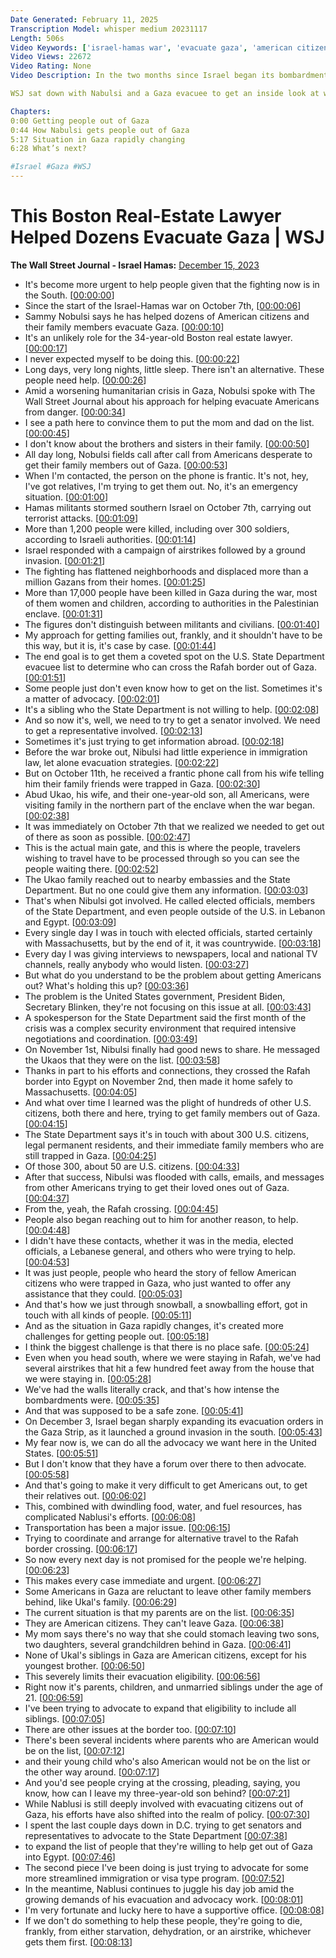 ```yaml
---
Date Generated: February 11, 2025
Transcription Model: whisper medium 20231117
Length: 506s
Video Keywords: ['israel-hamas war', 'evacuate gaza', 'american citizens', 'south gaza crisis', 'emergency evacuation', 'gaza', 'hamas', 'israel', 'israel news', 'gaza news', 'immigration', 'palestine', 'palestinian', 'palestine and israel', 'hamas israel war', 'palestine israel', 'palestine israel war', 'israel invasion', 'war', 'sammy nabulsi', 'gaza strip', 'khan younis', 'raffah crossing', 'rafah border crossing', 'rafah border', 'egypt', 'syria', 'lebanon', 'jordan', 'news', 'wsj', 'sammy nabolsi', 'war zone', 'gaza conflict', 'international evacuation', 'wonews']
Video Views: 22672
Video Rating: None
Video Description: In the two months since Israel began its bombardment in response to the Hamas attacks on Oct. 7, a Boston real-estate lawyer named Sammy Nabulsi has become an unlikely force, helping dozens of Americans and their family members evacuate the war-torn Gaza Strip. 

WSJ sat down with Nabulsi and a Gaza evacuee to get an inside look at what it takes to get people out of the region.

Chapters:
0:00 Getting people out of Gaza
0:44 How Nabulsi gets people out of Gaza
5:17 Situation in Gaza rapidly changing
6:28 What’s next?

#Israel #Gaza #WSJ
---
```


# This Boston Real-Estate Lawyer Helped Dozens Evacuate Gaza | WSJ
**The Wall Street Journal - Israel Hamas:** [December 15, 2023](https://www.youtube.com/watch?v=ilMSveQeaac)
*  It's become more urgent to help people given that the fighting now is in the South. [[00:00:00](https://www.youtube.com/watch?v=ilMSveQeaac&t=0.0s)]
*  Since the start of the Israel-Hamas war on October 7th, [[00:00:06](https://www.youtube.com/watch?v=ilMSveQeaac&t=6.0s)]
*  Sammy Nobulsi says he has helped dozens of American citizens and their family members evacuate Gaza. [[00:00:10](https://www.youtube.com/watch?v=ilMSveQeaac&t=10.4s)]
*  It's an unlikely role for the 34-year-old Boston real estate lawyer. [[00:00:17](https://www.youtube.com/watch?v=ilMSveQeaac&t=17.0s)]
*  I never expected myself to be doing this. [[00:00:22](https://www.youtube.com/watch?v=ilMSveQeaac&t=22.0s)]
*  Long days, very long nights, little sleep. There isn't an alternative. These people need help. [[00:00:26](https://www.youtube.com/watch?v=ilMSveQeaac&t=26.5s)]
*  Amid a worsening humanitarian crisis in Gaza, Nobulsi spoke with The Wall Street Journal about his approach for helping evacuate Americans from danger. [[00:00:34](https://www.youtube.com/watch?v=ilMSveQeaac&t=34.0s)]
*  I see a path here to convince them to put the mom and dad on the list. [[00:00:45](https://www.youtube.com/watch?v=ilMSveQeaac&t=45.5s)]
*  I don't know about the brothers and sisters in their family. [[00:00:50](https://www.youtube.com/watch?v=ilMSveQeaac&t=50.0s)]
*  All day long, Nobulsi fields call after call from Americans desperate to get their family members out of Gaza. [[00:00:53](https://www.youtube.com/watch?v=ilMSveQeaac&t=53.3s)]
*  When I'm contacted, the person on the phone is frantic. It's not, hey, I've got relatives, I'm trying to get them out. No, it's an emergency situation. [[00:01:00](https://www.youtube.com/watch?v=ilMSveQeaac&t=60.3s)]
*  Hamas militants stormed southern Israel on October 7th, carrying out terrorist attacks. [[00:01:09](https://www.youtube.com/watch?v=ilMSveQeaac&t=69.3s)]
*  More than 1,200 people were killed, including over 300 soldiers, according to Israeli authorities. [[00:01:14](https://www.youtube.com/watch?v=ilMSveQeaac&t=74.8s)]
*  Israel responded with a campaign of airstrikes followed by a ground invasion. [[00:01:21](https://www.youtube.com/watch?v=ilMSveQeaac&t=81.3s)]
*  The fighting has flattened neighborhoods and displaced more than a million Gazans from their homes. [[00:01:25](https://www.youtube.com/watch?v=ilMSveQeaac&t=85.8s)]
*  More than 17,000 people have been killed in Gaza during the war, most of them women and children, according to authorities in the Palestinian enclave. [[00:01:31](https://www.youtube.com/watch?v=ilMSveQeaac&t=91.8s)]
*  The figures don't distinguish between militants and civilians. [[00:01:40](https://www.youtube.com/watch?v=ilMSveQeaac&t=100.8s)]
*  My approach for getting families out, frankly, and it shouldn't have to be this way, but it is, it's case by case. [[00:01:44](https://www.youtube.com/watch?v=ilMSveQeaac&t=104.8s)]
*  The end goal is to get them a coveted spot on the U.S. State Department evacuee list to determine who can cross the Rafah border out of Gaza. [[00:01:51](https://www.youtube.com/watch?v=ilMSveQeaac&t=111.8s)]
*  Some people just don't even know how to get on the list. Sometimes it's a matter of advocacy. [[00:02:01](https://www.youtube.com/watch?v=ilMSveQeaac&t=121.3s)]
*  It's a sibling who the State Department is not willing to help. [[00:02:08](https://www.youtube.com/watch?v=ilMSveQeaac&t=128.8s)]
*  And so now it's, well, we need to try to get a senator involved. We need to get a representative involved. [[00:02:13](https://www.youtube.com/watch?v=ilMSveQeaac&t=133.8s)]
*  Sometimes it's just trying to get information abroad. [[00:02:18](https://www.youtube.com/watch?v=ilMSveQeaac&t=138.8s)]
*  Before the war broke out, Nibulsi had little experience in immigration law, let alone evacuation strategies. [[00:02:22](https://www.youtube.com/watch?v=ilMSveQeaac&t=142.8s)]
*  But on October 11th, he received a frantic phone call from his wife telling him their family friends were trapped in Gaza. [[00:02:30](https://www.youtube.com/watch?v=ilMSveQeaac&t=150.3s)]
*  Abud Ukao, his wife, and their one-year-old son, all Americans, were visiting family in the northern part of the enclave when the war began. [[00:02:38](https://www.youtube.com/watch?v=ilMSveQeaac&t=158.3s)]
*  It was immediately on October 7th that we realized we needed to get out of there as soon as possible. [[00:02:47](https://www.youtube.com/watch?v=ilMSveQeaac&t=167.3s)]
*  This is the actual main gate, and this is where the people, travelers wishing to travel have to be processed through so you can see the people waiting there. [[00:02:52](https://www.youtube.com/watch?v=ilMSveQeaac&t=172.3s)]
*  The Ukao family reached out to nearby embassies and the State Department. But no one could give them any information. [[00:03:03](https://www.youtube.com/watch?v=ilMSveQeaac&t=183.8s)]
*  That's when Nibulsi got involved. He called elected officials, members of the State Department, and even people outside of the U.S. in Lebanon and Egypt. [[00:03:09](https://www.youtube.com/watch?v=ilMSveQeaac&t=189.8s)]
*  Every single day I was in touch with elected officials, started certainly with Massachusetts, but by the end of it, it was countrywide. [[00:03:18](https://www.youtube.com/watch?v=ilMSveQeaac&t=198.8s)]
*  Every day I was giving interviews to newspapers, local and national TV channels, really anybody who would listen. [[00:03:27](https://www.youtube.com/watch?v=ilMSveQeaac&t=207.3s)]
*  But what do you understand to be the problem about getting Americans out? What's holding this up? [[00:03:36](https://www.youtube.com/watch?v=ilMSveQeaac&t=216.3s)]
*  The problem is the United States government, President Biden, Secretary Blinken, they're not focusing on this issue at all. [[00:03:43](https://www.youtube.com/watch?v=ilMSveQeaac&t=223.3s)]
*  A spokesperson for the State Department said the first month of the crisis was a complex security environment that required intensive negotiations and coordination. [[00:03:49](https://www.youtube.com/watch?v=ilMSveQeaac&t=229.8s)]
*  On November 1st, Nibulsi finally had good news to share. He messaged the Ukaos that they were on the list. [[00:03:58](https://www.youtube.com/watch?v=ilMSveQeaac&t=238.8s)]
*  Thanks in part to his efforts and connections, they crossed the Rafah border into Egypt on November 2nd, then made it home safely to Massachusetts. [[00:04:05](https://www.youtube.com/watch?v=ilMSveQeaac&t=245.8s)]
*  And what over time I learned was the plight of hundreds of other U.S. citizens, both there and here, trying to get family members out of Gaza. [[00:04:15](https://www.youtube.com/watch?v=ilMSveQeaac&t=255.3s)]
*  The State Department says it's in touch with about 300 U.S. citizens, legal permanent residents, and their immediate family members who are still trapped in Gaza. [[00:04:25](https://www.youtube.com/watch?v=ilMSveQeaac&t=265.3s)]
*  Of those 300, about 50 are U.S. citizens. [[00:04:33](https://www.youtube.com/watch?v=ilMSveQeaac&t=273.3s)]
*  After that success, Nibulsi was flooded with calls, emails, and messages from other Americans trying to get their loved ones out of Gaza. [[00:04:37](https://www.youtube.com/watch?v=ilMSveQeaac&t=277.8s)]
*  From the, yeah, the Rafah crossing. [[00:04:45](https://www.youtube.com/watch?v=ilMSveQeaac&t=285.8s)]
*  People also began reaching out to him for another reason, to help. [[00:04:48](https://www.youtube.com/watch?v=ilMSveQeaac&t=288.8s)]
*  I didn't have these contacts, whether it was in the media, elected officials, a Lebanese general, and others who were trying to help. [[00:04:53](https://www.youtube.com/watch?v=ilMSveQeaac&t=293.8s)]
*  It was just people, people who heard the story of fellow American citizens who were trapped in Gaza, who just wanted to offer any assistance that they could. [[00:05:03](https://www.youtube.com/watch?v=ilMSveQeaac&t=303.3s)]
*  And that's how we just through snowball, a snowballing effort, got in touch with all kinds of people. [[00:05:11](https://www.youtube.com/watch?v=ilMSveQeaac&t=311.3s)]
*  And as the situation in Gaza rapidly changes, it's created more challenges for getting people out. [[00:05:18](https://www.youtube.com/watch?v=ilMSveQeaac&t=318.3s)]
*  I think the biggest challenge is that there is no place safe. [[00:05:24](https://www.youtube.com/watch?v=ilMSveQeaac&t=324.3s)]
*  Even when you head south, where we were staying in Rafah, we've had several airstrikes that hit a few hundred feet away from the house that we were staying in. [[00:05:28](https://www.youtube.com/watch?v=ilMSveQeaac&t=328.8s)]
*  We've had the walls literally crack, and that's how intense the bombardments were. [[00:05:35](https://www.youtube.com/watch?v=ilMSveQeaac&t=335.8s)]
*  And that was supposed to be a safe zone. [[00:05:41](https://www.youtube.com/watch?v=ilMSveQeaac&t=341.8s)]
*  On December 3, Israel began sharply expanding its evacuation orders in the Gaza Strip, as it launched a ground invasion in the south. [[00:05:43](https://www.youtube.com/watch?v=ilMSveQeaac&t=343.8s)]
*  My fear now is, we can do all the advocacy we want here in the United States. [[00:05:51](https://www.youtube.com/watch?v=ilMSveQeaac&t=351.8s)]
*  But I don't know that they have a forum over there to then advocate. [[00:05:58](https://www.youtube.com/watch?v=ilMSveQeaac&t=358.3s)]
*  And that's going to make it very difficult to get Americans out, to get their relatives out. [[00:06:02](https://www.youtube.com/watch?v=ilMSveQeaac&t=362.3s)]
*  This, combined with dwindling food, water, and fuel resources, has complicated Nablusi's efforts. [[00:06:08](https://www.youtube.com/watch?v=ilMSveQeaac&t=368.3s)]
*  Transportation has been a major issue. [[00:06:15](https://www.youtube.com/watch?v=ilMSveQeaac&t=375.3s)]
*  Trying to coordinate and arrange for alternative travel to the Rafah border crossing. [[00:06:17](https://www.youtube.com/watch?v=ilMSveQeaac&t=377.3s)]
*  So now every next day is not promised for the people we're helping. [[00:06:23](https://www.youtube.com/watch?v=ilMSveQeaac&t=383.3s)]
*  This makes every case immediate and urgent. [[00:06:27](https://www.youtube.com/watch?v=ilMSveQeaac&t=387.8s)]
*  Some Americans in Gaza are reluctant to leave other family members behind, like Ukal's family. [[00:06:29](https://www.youtube.com/watch?v=ilMSveQeaac&t=389.8s)]
*  The current situation is that my parents are on the list. [[00:06:35](https://www.youtube.com/watch?v=ilMSveQeaac&t=395.8s)]
*  They are American citizens. They can't leave Gaza. [[00:06:38](https://www.youtube.com/watch?v=ilMSveQeaac&t=398.8s)]
*  My mom says there's no way that she could stomach leaving two sons, two daughters, several grandchildren behind in Gaza. [[00:06:41](https://www.youtube.com/watch?v=ilMSveQeaac&t=401.8s)]
*  None of Ukal's siblings in Gaza are American citizens, except for his youngest brother. [[00:06:50](https://www.youtube.com/watch?v=ilMSveQeaac&t=410.8s)]
*  This severely limits their evacuation eligibility. [[00:06:56](https://www.youtube.com/watch?v=ilMSveQeaac&t=416.3s)]
*  Right now it's parents, children, and unmarried siblings under the age of 21. [[00:06:59](https://www.youtube.com/watch?v=ilMSveQeaac&t=419.3s)]
*  I've been trying to advocate to expand that eligibility to include all siblings. [[00:07:05](https://www.youtube.com/watch?v=ilMSveQeaac&t=425.3s)]
*  There are other issues at the border too. [[00:07:10](https://www.youtube.com/watch?v=ilMSveQeaac&t=430.3s)]
*  There's been several incidents where parents who are American would be on the list, [[00:07:12](https://www.youtube.com/watch?v=ilMSveQeaac&t=432.3s)]
*  and their young child who's also American would not be on the list or the other way around. [[00:07:17](https://www.youtube.com/watch?v=ilMSveQeaac&t=437.3s)]
*  And you'd see people crying at the crossing, pleading, saying, you know, how can I leave my three-year-old son behind? [[00:07:21](https://www.youtube.com/watch?v=ilMSveQeaac&t=441.8s)]
*  While Nablusi is still deeply involved with evacuating citizens out of Gaza, his efforts have also shifted into the realm of policy. [[00:07:30](https://www.youtube.com/watch?v=ilMSveQeaac&t=450.8s)]
*  I spent the last couple days down in D.C. trying to get senators and representatives to advocate to the State Department [[00:07:38](https://www.youtube.com/watch?v=ilMSveQeaac&t=458.8s)]
*  to expand the list of people that they're willing to help get out of Gaza into Egypt. [[00:07:46](https://www.youtube.com/watch?v=ilMSveQeaac&t=466.3s)]
*  The second piece I've been doing is just trying to advocate for some more streamlined immigration or visa type program. [[00:07:52](https://www.youtube.com/watch?v=ilMSveQeaac&t=472.3s)]
*  In the meantime, Nablusi continues to juggle his day job amid the growing demands of his evacuation and advocacy work. [[00:08:01](https://www.youtube.com/watch?v=ilMSveQeaac&t=481.3s)]
*  I'm very fortunate and lucky here to have a supportive office. [[00:08:08](https://www.youtube.com/watch?v=ilMSveQeaac&t=488.3s)]
*  If we don't do something to help these people, they're going to die, frankly, from either starvation, dehydration, or an airstrike, whichever gets them first. [[00:08:13](https://www.youtube.com/watch?v=ilMSveQeaac&t=493.3s)]
